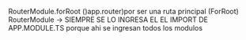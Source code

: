 RouterModule.forRoot ()app.router)por ser una ruta principal (ForRoot)
RouterModule -> SIEMPRE SE LO INGRESA EL EL IMPORT DE APP.MODULE.TS porque ahi se ingresan todos los modulos